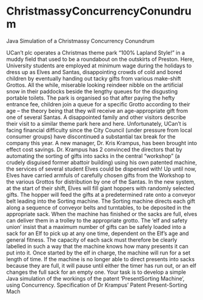 # ChristmassyConcurrencyConundrum
Java Simulation of a Christmassy Concurrency Conundrum

UCan’t plc operates a Christmas theme park “100% Lapland Style!” in a muddy field that used to
be a roundabout on the outskirts of Preston. Here, University students are employed at minimum
wage during the holidays to dress up as Elves and Santas, disappointing crowds of cold and
bored children by eventually handing out tacky gifts from various make-shift Grottos. All the while,
miserable looking reindeer nibble on the artificial snow in their paddocks beside the lengthy
queues for the disgusting portable toilets. The park is organised so that after paying the hefty
entrance fee, children join a queue for a specific Grotto according to their age – the theory being
that they will receive an age-appropriate gift from one of several Santas.
A disappointed family and other visitors describe their visit to a similar theme park here and here.
Unfortunately, UCan’t is facing financial difficulty since the City Council (under pressure from local
consumer groups) have discontinued a substantial tax break for the company this year. A new
manager, Dr. Kris Krampus, has been brought into effect cost savings. Dr. Krampus has 
2
convinced the directors that by automating the sorting of gifts into sacks in the central “workshop”
(a crudely disguised former abattoir building) using his own patented machine, the services of
several student Elves could be dispensed with!
Up until now, Elves have carried armfuls of carefully chosen gifts from the Workshop to the various
Grottos for distribution by one of the Santas. In the new system, at the start of their shift, Elves
will fill giant hoppers with randomly selected gifts. The hopper will feed the gifts at a predetermined rate onto a conveyor belt leading into the Sorting machine. The Sorting machine
directs each gift along a sequence of conveyor belts and turntables, to be deposited in the
appropriate sack. When the machine has finished or the sacks are full, elves can deliver them in
a trolley to the appropriate grotto.
The ‘elf and safety union’ insist that a maximum number of gifts can be safely loaded into a sack
for an Elf to pick up at any one time, dependent on the Elf’s age and general fitness. The capacity
of each sack must therefore be clearly labelled in such a way that the machine knows how many
presents it can put into it.
Once started by the elf in charge, the machine will run for a set length of time. If the machine is
no longer able to direct presents into sacks because they are full, it will pause until either the timer
has run out, or an elf changes the full sack for an empty one.
Your task is to develop a simple Java simulation of the workings of the patent ‘PresentSorting Machine’, using Concurrency.
Specification of Dr Krampus’ Patent Present-Sorting Mach
